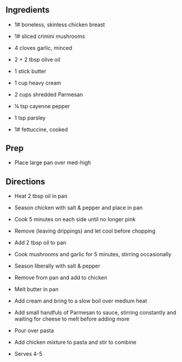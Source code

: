 # 

## Ingredients

- 1# boneless, skinless chicken breast

- 1# sliced crimini mushrooms

- 4 cloves garlic, minced

- 2 + 2 tbsp olive oil

- 1 stick butter

- 1 cup heavy cream

- 2 cups shredded Parmesan

- ¼ tsp cayenne pepper

- 1 tsp parsley

- 1# fettuccine, cooked

## Prep

- Place large pan over med-high

## Directions

- Heat 2 tbsp oil in pan

- Season chicken with salt & pepper and place in pan

- Cook 5 minutes on each side until no longer pink

- Remove (leaving drippings) and let cool before chopping

- Add 2 tbsp oil to pan

- Cook mushrooms and garlic for 5 minutes, stirring occasionally

- Season liberally with salt & pepper

- Remove from pan and add to chicken

- Melt butter in pan

- Add cream and bring to a slow boil over medium heat

- Add small handfuls of Parmesan to sauce, stirring constantly and
    waiting for cheese to melt before adding more

- Pour over pasta

- Add chicken mixture to pasta and stir to combine

- Serves 4-5

